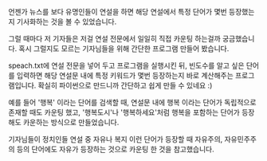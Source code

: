 언젠가 뉴스를 보다 유명인들이 연설을 하면
해당 연설에서 특정 단어가 몇번 등장했는지
기사화하는 것을 볼 수 있었습니다.

그럴 때마다 저 기자들은 저걸 연설 전문에서 일일히 직접 카운팅 하는걸까
궁금했습니다. 혹시 그럴지도 모르는 기자님들을 위해
간단한 프로그램 만들어 봤습니다.

speach.txt에 연설 전문을 넣어 두고
프로그램을 실행시킨 뒤, 빈도수를 알고 싶은 단어를 입력하면
해당 연설문 내에 특정 키워드가 몇번 등장하는지 바로 계산해주는 프로그램입니다.
확실히 파이썬으로 만드니까 간단하고 쉽게 만들 수 있네요 :)

예를 들어 '행복' 이라는 단어를 검색할 때, 
연설문 내에 행복 이라는 단어가 독립적으로 존재할 때도 카운팅 했고,
'행복도시'나 '행복하세요'처럼 행복을 포함하는 단어가 등장해도 카운하는 방식으로 만들었습니다.

기자님들이 정치인들 연설 중 자유나 복지 이런 단어가 등장할 때 
자유주의, 자유민주주의 등의 단어에도
자유가 등장하는 것으로 카운팅 한 것을 참고했습니다.
